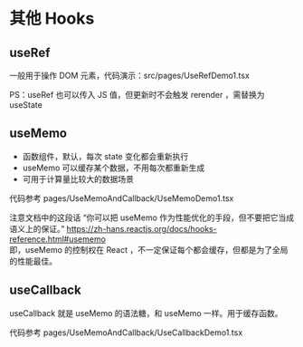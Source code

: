 # 其他 Hooks

## useRef

一般用于操作 DOM 元素，代码演示：src/pages/UseRefDemo1.tsx

PS：useRef 也可以传入 JS 值，但更新时不会触发 rerender ，需替换为 useState

## useMemo

- 函数组件，默认，每次 state 变化都会重新执行
- useMemo 可以缓存某个数据，不用每次都重新生成
- 可用于计算量比较大的数据场景

代码参考 pages/UseMemoAndCallback/UseMemoDemo1.tsx

注意文档中的这段话 “你可以把 useMemo 作为性能优化的手段，但不要把它当成语义上的保证。” https://zh-hans.reactjs.org/docs/hooks-reference.html#usememo<br>
即，useMemo 的控制权在 React ，不一定保证每个都会缓存，但都是为了全局的性能最佳。

## useCallback

useCallback 就是 useMemo 的语法糖，和 useMemo 一样。用于缓存函数。

代码参考 pages/UseMemoAndCallback/UseCallbackDemo1.tsx
